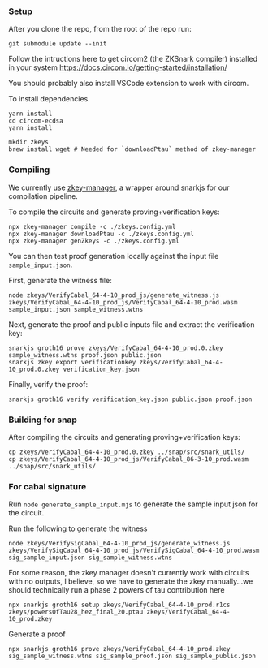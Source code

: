 ### Setup

After you clone the repo, from the root of the repo run:
```
git submodule update --init
```

Follow the intructions here to get circom2 (the ZKSnark compiler) installed in your system
https://docs.circom.io/getting-started/installation/

You should probably also install VSCode extension to work with circom.

To install dependencies.
```
yarn install
cd circom-ecdsa
yarn install
```

```
mkdir zkeys
brew install wget # Needed for `downloadPtau` method of zkey-manager
```

### Compiling

We currently use [zkey-manager](https://github.com/appliedzkp/zkey-manager), a wrapper around snarkjs for our compilation pipeline.

To compile the circuits and generate proving+verification keys:

```
npx zkey-manager compile -c ./zkeys.config.yml
npx zkey-manager downloadPtau -c ./zkeys.config.yml
npx zkey-manager genZkeys -c ./zkeys.config.yml
```

You can then test proof generation locally against the input file `sample_input.json`.

First, generate the witness file:

```
node zkeys/VerifyCabal_64-4-10_prod_js/generate_witness.js zkeys/VerifyCabal_64-4-10_prod_js/VerifyCabal_64-4-10_prod.wasm sample_input.json sample_witness.wtns
```
Next, generate the proof and public inputs file and extract the verification key:

```
snarkjs groth16 prove zkeys/VerifyCabal_64-4-10_prod.0.zkey sample_witness.wtns proof.json public.json
snarkjs zkey export verificationkey zkeys/VerifyCabal_64-4-10_prod.0.zkey verification_key.json
```
Finally, verify the proof:

```
snarkjs groth16 verify verification_key.json public.json proof.json
```

### Building for snap

After compiling the circuits and generating proving+verification keys:

```
cp zkeys/VerifyCabal_64-4-10_prod.0.zkey ../snap/src/snark_utils/
cp zkeys/VerifyCabal_64-4-10_prod_js/VerifyCabal_86-3-10_prod.wasm ../snap/src/snark_utils/
```

### For cabal signature

Run `node generate_sample_input.mjs` to generate the sample input json for the circuit.

Run the following to generate the witness
```
node zkeys/VerifySigCabal_64-4-10_prod_js/generate_witness.js zkeys/VerifySigCabal_64-4-10_prod_js/VerifySigCabal_64-4-10_prod.wasm sig_sample_input.json sig_sample_witness.wtns
```

For some reason, the zkey manager doesn't currently work with circuits with no outputs, I believe, so we have to generate the zkey manually...we should technically run a phase 2 powers of tau contribution here

```
npx snarkjs groth16 setup zkeys/VerifyCabal_64-4-10_prod.r1cs zkeys/powersOfTau28_hez_final_20.ptau zkeys/VerifyCabal_64-4-10_prod.zkey
```

Generate a proof

```
npx snarkjs groth16 prove zkeys/VerifyCabal_64-4-10_prod.zkey sig_sample_witness.wtns sig_sample_proof.json sig_sample_public.json
```